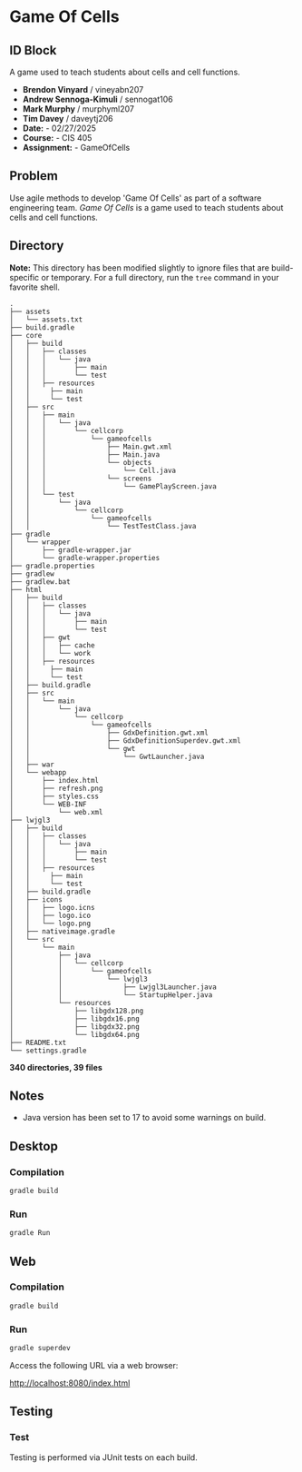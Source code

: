 # Game Of Cells

## ID Block

A game used to teach students about cells and cell functions.

- **Brendon Vinyard** / vineyabn207  
- **Andrew Sennoga-Kimuli** / sennogat106  
- **Mark Murphy** / murphyml207  
- **Tim Davey** / daveytj206  
- **Date:** - 02/27/2025
- **Course:** - CIS 405
- **Assignment:** - GameOfCells

## Problem

Use agile methods to develop 'Game Of Cells' as part of a software engineering team. *Game Of Cells* is a game used to teach students about cells and cell functions.

## Directory

**Note:** This directory has been modified slightly to ignore files that are build-specific or temporary. For a full directory, run the `tree` command in your favorite shell.

```
.
├── assets
│   └── assets.txt
├── build.gradle
├── core
│   ├── build
│   │   ├── classes
│   │   │   └── java
│   │   │       ├── main
│   │   │       └── test
│   │   ├── resources
│   │     ├── main
│   │     └── test
│   ├── src
│   │   ├── main
│   │   │   └── java
│   │   │       └── cellcorp
│   │   │           └── gameofcells
│   │   │               ├── Main.gwt.xml
│   │   │               ├── Main.java
│   │   │               └── objects
│   │   │                   └── Cell.java
│   │   │               └── screens
│   │   │                   └── GamePlayScreen.java
│   │   └── test
│   │       └── java
│   │           └── cellcorp
│   │               └── gameofcells
│   │                   └── TestTestClass.java
├── gradle
│   └── wrapper
│       ├── gradle-wrapper.jar
│       └── gradle-wrapper.properties
├── gradle.properties
├── gradlew
├── gradlew.bat
├── html
│   ├── build
│   │   ├── classes
│   │   │   └── java
│   │   │       ├── main
│   │   │       └── test
│   │   ├── gwt
│   │   │   ├── cache
│   │   │   └── work
│   │   ├── resources
│   │     ├── main
│   │     └── test
│   ├── build.gradle
│   ├── src
│   │   └── main
│   │       └── java
│   │           └── cellcorp
│   │               └── gameofcells
│   │                   ├── GdxDefinition.gwt.xml
│   │                   ├── GdxDefinitionSuperdev.gwt.xml
│   │                   └── gwt
│   │                       └── GwtLauncher.java
│   ├── war
│   └── webapp
│       ├── index.html
│       ├── refresh.png
│       ├── styles.css
│       └── WEB-INF
│           └── web.xml
├── lwjgl3
│   ├── build
│   │   ├── classes
│   │   │   └── java
│   │   │       ├── main
│   │   │       └── test
│   │   ├── resources
│   │     ├── main
│   │     └── test
│   ├── build.gradle
│   ├── icons
│   │   ├── logo.icns
│   │   ├── logo.ico
│   │   └── logo.png
│   ├── nativeimage.gradle
│   └── src
│       └── main
│           ├── java
│           │   └── cellcorp
│           │       └── gameofcells
│           │           └── lwjgl3
│           │               ├── Lwjgl3Launcher.java
│           │               └── StartupHelper.java
│           └── resources
│               ├── libgdx128.png
│               ├── libgdx16.png
│               ├── libgdx32.png
│               └── libgdx64.png
├── README.txt
└── settings.gradle
```

**340 directories, 39 files**

## Notes

- Java version has been set to 17 to avoid some warnings on build.

## Desktop

### Compilation
```sh
gradle build
```

### Run
```sh
gradle Run
```

## Web

### Compilation
```sh
gradle build
```

### Run
```sh
gradle superdev
```

Access the following URL via a web browser:

[http://localhost:8080/index.html](http://localhost:8080/index.html)

## Testing

### Test
Testing is performed via JUnit tests on each build.

